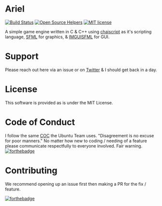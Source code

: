 # Ariel

[![Build Status](https://travis-ci.org/MIfeanyi/ariel.svg?branch=master)](https://travis-ci.org/MIfeanyi/ariel) [![Open Source Helpers](https://www.codetriage.com/mifeanyi/ariel/badges/users.svg)](https://www.codetriage.com/mifeanyi/ariel) [![MIT license](https://img.shields.io/badge/License-MIT-blue.svg)](https://lbesson.mit-license.org/)

A simple game engine written in C & C++ using [chaiscript](http://chaiscript.com/) as it's scripting language, [SFML](https://github.com/SFML/SFML) for graphics, & [IMGUISFML](https://github.com/eliasdaler/imgui-sfml) for GUI.

# Support

Please reach out here via an issue or on [Twitter](https://twitter.com/Galatic8bit) & I should get back in a day.

# License

This software is provided as is under the MIT License.

# Code of Conduct
I follow the same [COC](https://www.ubuntu.com/community/code-of-conduct) the Ubuntu Team uses. "Disagreement is no excuse for poor manners." No matter how new to coding / needing of a feature please communicate respectfully to everyone involved. Fair warning.
[![forthebadge](https://forthebadge.com/images/badges/contains-technical-debt.svg)](https://forthebadge.com)

# Contributing
We recommend opening up an issue first then making a PR for the fix / feature.

[![forthebadge](https://forthebadge.com/images/badges/fuck-it-ship-it.svg)](https://forthebadge.com)